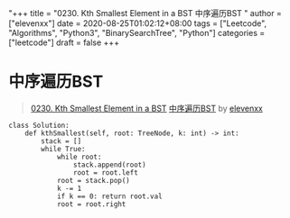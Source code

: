 "+++
title = "0230. Kth Smallest Element in a BST 中序遍历BST "
author = ["elevenxx"]
date = 2020-08-25T01:02:12+08:00
tags = ["Leetcode", "Algorithms", "Python3", "BinarySearchTree", "Python"]
categories = ["leetcode"]
draft = false
+++

# 中序遍历BST

> [0230. Kth Smallest Element in a BST](https://leetcode-cn.com/problems/kth-smallest-element-in-a-bst/)
> [中序遍历BST](https://leetcode-cn.com/problems/kth-smallest-element-in-a-bst/solution/zhong-xu-bian-li-bst-by-elevenxx/) by [elevenxx](https://leetcode-cn.com/u/elevenxx/)


```python3
class Solution:
    def kthSmallest(self, root: TreeNode, k: int) -> int:
        stack = []
        while True:
            while root:
                stack.append(root)
                root = root.left
            root = stack.pop()
            k -= 1
            if k == 0: return root.val
            root = root.right
```

